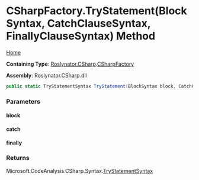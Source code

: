 <a name="_top"></a>

# CSharpFactory\.TryStatement\(BlockSyntax, CatchClauseSyntax, FinallyClauseSyntax\) Method

[Home](../../../../README.md#_top)

**Containing Type**: [Roslynator.CSharp](../../README.md#_top)\.[CSharpFactory](../README.md#_top)

**Assembly**: Roslynator\.CSharp\.dll

```csharp
public static TryStatementSyntax TryStatement(BlockSyntax block, CatchClauseSyntax @catch, FinallyClauseSyntax @finally = null)
```

### Parameters

#### block

#### catch

#### finally

### Returns

Microsoft\.CodeAnalysis\.CSharp\.Syntax\.[TryStatementSyntax](https://docs.microsoft.com/en-us/dotnet/api/microsoft.codeanalysis.csharp.syntax.trystatementsyntax)

